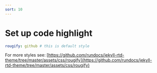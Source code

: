 ```yaml
---
sort: 10
---
```


# Set up code highlight
```yml
rougify: github # this is default style
```

For more styles see: [https://github.com/rundocs/jekyll-rtd-theme/tree/master/assets/css/rougify](https://github.com/rundocs/jekyll-rtd-theme/tree/master/assets/css/rougify)
